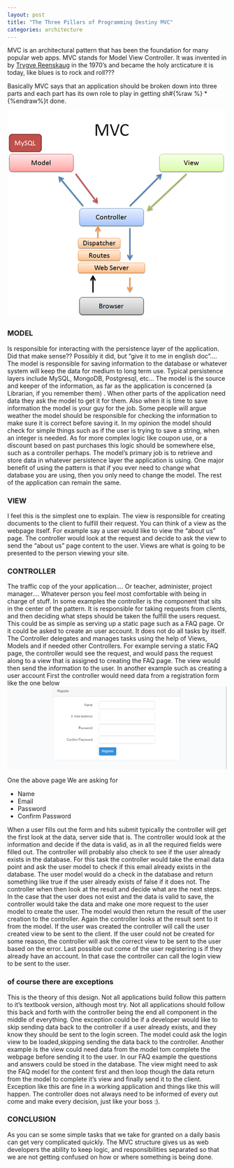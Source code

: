 ```yaml
---
layout: post
title: "The Three Pillars of Programming Destiny MVC"
categories: architecture
---
```



MVC is an architectural pattern that has been the foundation for many popular web apps. 
MVC stands for Model View Controller. It was invented in  by <a href="https://en.wikipedia.org/wiki/Trygve_Reenskaug">Trygve Reenskaug</a> in the 1970’s and became the holy arcticature it is today, like blues is to rock and roll??? 

Basically MVC says that an application should be broken down into three parts and each part has its own role to play in getting sh#{%raw %} * {%endraw%}t done. 

<img src="/assets/img/mvc.png" alt="mvc diagram">

<h3> MODEL </h3>
Is responsible for interacting with the persistence layer of the application. Did that make sense?? Possibly it did, but “give it to me in english doc”.... The model is responsible for saving information to the database or whatever system will keep the data for medium to long term use. Typical persistence layers include MySQL, MongoDB, Postgresql, etc... The model is the source and keeper of the information, as far as the application is concerned (a Librarian, if you remember them) .  When other parts of the application need data they ask the model to get it for them. Also when it is time to save information the model is your guy for the job. Some people will argue weather the model should be responsible for checking the information to make sure it is correct before saving it. In my opinion the model should check for simple things such as if the user is trying to save a string, when an integer is needed. As for more complex logic like coupon use, or a discount based on past purchases this logic should be somewhere else, such as a controller perhaps. The model’s primary job is to retrieve and store data in whatever persistence layer the application is using. One major benefit of using the pattern is that if you ever need to change what database you are using, then you only need to change the model. The rest of the application can remain the same. 

<h3> VIEW </h3>
I feel this is the simplest one to explain. The view is responsible for creating documents to the client to fulfill their request. You can think of a view as the webpage itself. For example say a user would like to view the “about us” page. The controller would look at the request and decide to ask the view to send the “about us” page content to the user. Views are what is going to be presented to the person viewing your site. 

<h3> CONTROLLER </h3>
The traffic cop of the your application…. Or teacher, administer, project manager…. Whatever person you feel  most comfortable with being in charge of stuff. In some examples the controller is the component that sits in the center of the pattern. It is responsible for taking requests from clients, and then deciding what steps should be taken the fulfill the users request. This could be as simple as serving up a static page such as a FAQ page. Or it could be asked to create an user account. It does not do all tasks by itself. The Controller delegates and manages tasks using the help of Views, Models and if needed other Controllers. For example serving a static FAQ page, the controller would see the request, and would pass the request along to a view that is assigned to creating the FAQ page. The view would then send the information to the user. In another example such as  creating a user account First the controller would need data from a registration form like the one below
<img src="/assets/img/register_page_example.png" alt="example customer register page">

One the above page We are asking for 
<ul>
	<li>Name </li>
	<li>Email</li>
	<li>Password</li>
	<li>Confirm Password</li>
</ul>

When a user fills out the form and hits submit typically the controller will get the first look at the data, server side that is. The controller would look at the information and decide if the data is valid, as in all the required fields were filled out. The controller will probably also check to see if the user already exists in the database. For this task the controller would take the email data point and ask the user model to check if this email already exists in the database.  The user model would do a check in the database and return something like true if the user already exists of false if it does not. The controller when then look at the result and decide what are the next steps. In the case that the user does not exist and the data is valid to save, the controller would take the data and make one more request to the user model to create the user. The model would then return the result of the user creation to the controller. Again the controller looks at the result sent to it from the model. If the user was created the controller will call the user created view to be sent to the client. If the user could not be created for some reason, the controller will ask the correct view to be sent to the user based on the error. Last possible out come of the user registering is if they already have an account. In that case the controller can call the login view to be sent to the user. 

<h3>of course there are exceptions</h3>
This is the theory of this design. Not all applications build follow this pattern to it’s textbook version, although most try. Not all applications should follow this back and forth with the controller being the end all component in the middle of everything. One exception could be if a developer would like to skip sending data back to the controller if a user already exists, and they know they should be sent to the login screen. The model could ask the login view to be loaded,skipping sending the data back to the controller. Another example is the view could need data from the model tom complete the webpage before sending it to the user.  In our FAQ example the questions and answers could be stoed in the database. The view might need to ask the FAQ model for the content first and then loop though the data return from the model to complete it’s view and finally send it to the client. Exception like this are fine in a working application and things like this will happen. The controller does not always need to be informed of every out come and make every decision, just like your boss :). 

<h3> CONCLUSION </h3>
As you can se  some simple tasks that we take for granted on a daily basis can get very complicated quickly. The MVC structure gives us as web developers the ability to keep logic, and responsibilities separated so that we are not getting confused on how or where something is being done.





